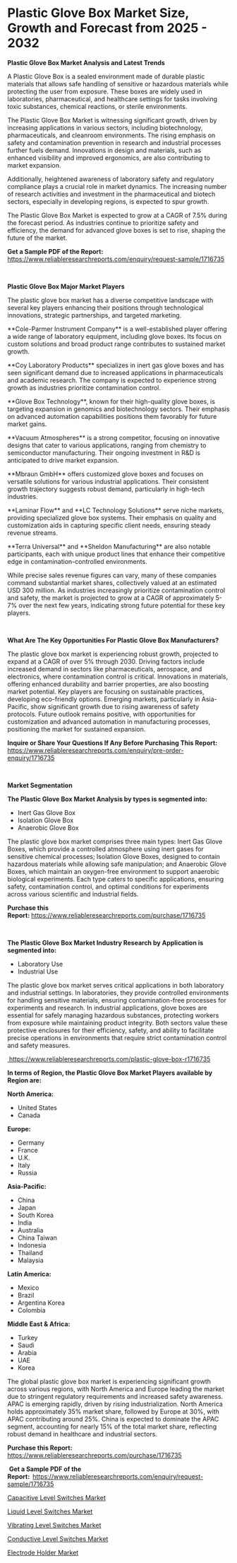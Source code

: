 <p><h1>Plastic Glove Box Market Size, Growth and Forecast from 2025 - 2032</h1></p><p><strong>Plastic Glove Box Market Analysis and Latest Trends</strong></p>
<p><p>A Plastic Glove Box is a sealed environment made of durable plastic materials that allows safe handling of sensitive or hazardous materials while protecting the user from exposure. These boxes are widely used in laboratories, pharmaceutical, and healthcare settings for tasks involving toxic substances, chemical reactions, or sterile environments.</p><p>The Plastic Glove Box Market is witnessing significant growth, driven by increasing applications in various sectors, including biotechnology, pharmaceuticals, and cleanroom environments. The rising emphasis on safety and contamination prevention in research and industrial processes further fuels demand. Innovations in design and materials, such as enhanced visibility and improved ergonomics, are also contributing to market expansion.</p><p>Additionally, heightened awareness of laboratory safety and regulatory compliance plays a crucial role in market dynamics. The increasing number of research activities and investment in the pharmaceutical and biotech sectors, especially in developing regions, is expected to spur growth. </p><p>The Plastic Glove Box Market is expected to grow at a CAGR of 7.5% during the forecast period. As industries continue to prioritize safety and efficiency, the demand for advanced glove boxes is set to rise, shaping the future of the market.</p></p>
<p><strong>Get a Sample PDF of the Report:&nbsp;</strong> <a href="https://www.reliableresearchreports.com/enquiry/request-sample/1716735?utm_campaign=7&utm_medium=2&utm_source=Github&utm_content=ia&utm_term=08042025&utm_id=plastic-glove-box">https://www.reliableresearchreports.com/enquiry/request-sample/1716735</a></p>
<p>&nbsp;</p>
<p><strong>Plastic Glove Box Major Market Players</strong></p>
<p><p>The plastic glove box market has a diverse competitive landscape with several key players enhancing their positions through technological innovations, strategic partnerships, and targeted marketing. </p><p>**Cole-Parmer Instrument Company** is a well-established player offering a wide range of laboratory equipment, including glove boxes. Its focus on custom solutions and broad product range contributes to sustained market growth.</p><p>**Coy Laboratory Products** specializes in inert gas glove boxes and has seen significant demand due to increased applications in pharmaceuticals and academic research. The company is expected to experience strong growth as industries prioritize contamination control.</p><p>**Glove Box Technology**, known for their high-quality glove boxes, is targeting expansion in genomics and biotechnology sectors. Their emphasis on advanced automation capabilities positions them favorably for future market gains.</p><p>**Vacuum Atmospheres** is a strong competitor, focusing on innovative designs that cater to various applications, ranging from chemistry to semiconductor manufacturing. Their ongoing investment in R&D is anticipated to drive market expansion.</p><p>**Mbraun GmbH** offers customized glove boxes and focuses on versatile solutions for various industrial applications. Their consistent growth trajectory suggests robust demand, particularly in high-tech industries.</p><p>**Laminar Flow** and **LC Technology Solutions** serve niche markets, providing specialized glove box systems. Their emphasis on quality and customization aids in capturing specific client needs, ensuring steady revenue streams.</p><p>**Terra Universal** and **Sheldon Manufacturing** are also notable participants, each with unique product lines that enhance their competitive edge in contamination-controlled environments.</p><p>While precise sales revenue figures can vary, many of these companies command substantial market shares, collectively valued at an estimated USD 300 million. As industries increasingly prioritize contamination control and safety, the market is projected to grow at a CAGR of approximately 5-7% over the next few years, indicating strong future potential for these key players.</p></p>
<p>&nbsp;</p>
<p><strong>What Are The Key Opportunities For Plastic Glove Box Manufacturers?</strong></p>
<p><p>The plastic glove box market is experiencing robust growth, projected to expand at a CAGR of over 5% through 2030. Driving factors include increased demand in sectors like pharmaceuticals, aerospace, and electronics, where contamination control is critical. Innovations in materials, offering enhanced durability and barrier properties, are also boosting market potential. Key players are focusing on sustainable practices, developing eco-friendly options. Emerging markets, particularly in Asia-Pacific, show significant growth due to rising awareness of safety protocols. Future outlook remains positive, with opportunities for customization and advanced automation in manufacturing processes, positioning the market for sustained expansion.</p></p>
<p><strong>Inquire or Share Your Questions If Any Before Purchasing This Report:</strong> <a href="https://www.reliableresearchreports.com/enquiry/pre-order-enquiry/1716735?utm_campaign=7&utm_medium=2&utm_source=Github&utm_content=ia&utm_term=08042025&utm_id=plastic-glove-box">https://www.reliableresearchreports.com/enquiry/pre-order-enquiry/1716735</a></p>
<p>&nbsp;</p>
<p><strong>Market Segmentation</strong></p>
<p><strong>The Plastic Glove Box Market Analysis by types is segmented into:</strong></p>
<p><ul><li>Inert Gas Glove Box</li><li>Isolation Glove Box</li><li>Anaerobic Glove Box</li></ul></p>
<p><p>The plastic glove box market comprises three main types: Inert Gas Glove Boxes, which provide a controlled atmosphere using inert gases for sensitive chemical processes; Isolation Glove Boxes, designed to contain hazardous materials while allowing safe manipulation; and Anaerobic Glove Boxes, which maintain an oxygen-free environment to support anaerobic biological experiments. Each type caters to specific applications, ensuring safety, contamination control, and optimal conditions for experiments across various scientific and industrial fields.</p></p>
<p><strong>Purchase this Report:&nbsp;</strong><a href="https://www.reliableresearchreports.com/purchase/1716735?utm_campaign=7&utm_medium=2&utm_source=Github&utm_content=ia&utm_term=08042025&utm_id=plastic-glove-box">https://www.reliableresearchreports.com/purchase/1716735</a></p>
<p>&nbsp;</p>
<p><strong>The Plastic Glove Box Market Industry Research by Application is segmented into:</strong></p>
<p><ul><li>Laboratory Use</li><li>Industrial Use</li></ul></p>
<p><p>The plastic glove box market serves critical applications in both laboratory and industrial settings. In laboratories, they provide controlled environments for handling sensitive materials, ensuring contamination-free processes for experiments and research. In industrial applications, glove boxes are essential for safely managing hazardous substances, protecting workers from exposure while maintaining product integrity. Both sectors value these protective enclosures for their efficiency, safety, and ability to facilitate precise operations in environments that require strict contamination control and safety measures.</p></p>
<p><a href="https://www.reliableresearchreports.com/plastic-glove-box-r1716735?utm_campaign=7&utm_medium=2&utm_source=Github&utm_content=ia&utm_term=08042025&utm_id=plastic-glove-box">&nbsp;https://www.reliableresearchreports.com/plastic-glove-box-r1716735</a></p>
<p><strong>In terms of Region, the Plastic Glove Box Market Players available by Region are:</strong></p>
<p>
    <p> <strong> North America: </strong>
        <ul>
            <li>United States</li>
            <li>Canada</li>
        </ul>
        </p> 
    <p> <strong> Europe: </strong>
        <ul>
            <li>Germany</li>
            <li>France</li>
            <li>U.K.</li>
            <li>Italy</li>
            <li>Russia</li>
        </ul>
        </p> 
    <p> <strong> Asia-Pacific: </strong>
        <ul>
            <li>China</li>
            <li>Japan</li>
            <li>South Korea</li>
            <li>India</li>
            <li>Australia</li>
            <li>China Taiwan</li>
            <li>Indonesia</li>
            <li>Thailand</li>
            <li>Malaysia</li>
        </ul>
        </p> 
    <p> <strong> Latin America: </strong>
        <ul>
            <li>Mexico</li>
            <li>Brazil</li>
            <li>Argentina Korea</li>
            <li>Colombia</li>
        </ul>
        </p> 
    <p> <strong> Middle East & Africa: </strong>
        <ul>
            <li>Turkey</li>
            <li>Saudi</li>
            <li>Arabia</li>
            <li>UAE</li>
            <li>Korea</li>
        </ul>
    </p>
    </p>
<p><p>The global plastic glove box market is experiencing significant growth across various regions, with North America and Europe leading the market due to stringent regulatory requirements and increased safety awareness. APAC is emerging rapidly, driven by rising industrialization. North America holds approximately 35% market share, followed by Europe at 30%, with APAC contributing around 25%. China is expected to dominate the APAC segment, accounting for nearly 15% of the total market share, reflecting robust demand in healthcare and industrial sectors.</p></p>
<p><strong>Purchase this Report: </strong><a href="https://www.reliableresearchreports.com/purchase/1716735?utm_campaign=7&utm_medium=2&utm_source=Github&utm_content=ia&utm_term=08042025&utm_id=plastic-glove-box">https://www.reliableresearchreports.com/purchase/1716735</a></p>
<p>&nbsp;<strong>Get a Sample PDF of the Report:&nbsp;&nbsp;</strong><a href="https://www.reliableresearchreports.com/enquiry/request-sample/1716735?utm_campaign=7&utm_medium=2&utm_source=Github&utm_content=ia&utm_term=08042025&utm_id=plastic-glove-box">https://www.reliableresearchreports.com/enquiry/request-sample/1716735</a></p>
<p><strong></strong></p>
<p><p><a href="https://github.com/quiraytaibat/Market-Research-Report-List-1/blob/main/capacitive-level-switches-market.md?utm_campaign=7&utm_medium=2&utm_source=Github&utm_content=ia&utm_term=08042025&utm_id=plastic-glove-box">Capacitive Level Switches Market</a></p><p><a href="https://github.com/denuetkachci/Market-Research-Report-List-1/blob/main/liquid-level-switches-market.md?utm_campaign=7&utm_medium=2&utm_source=Github&utm_content=ia&utm_term=08042025&utm_id=plastic-glove-box">Liquid Level Switches Market</a></p><p><a href="https://github.com/groszsaoudrd/Market-Research-Report-List-1/blob/main/vibrating-level-switches-market.md?utm_campaign=7&utm_medium=2&utm_source=Github&utm_content=ia&utm_term=08042025&utm_id=plastic-glove-box">Vibrating Level Switches Market</a></p><p><a href="https://github.com/lenjakam/Market-Research-Report-List-1/blob/main/conductive-level-switches-market.md?utm_campaign=7&utm_medium=2&utm_source=Github&utm_content=ia&utm_term=08042025&utm_id=plastic-glove-box">Conductive Level Switches Market</a></p><p><a href="https://github.com/direepittr/Market-Research-Report-List-1/blob/main/electrode-holder-market.md?utm_campaign=7&utm_medium=2&utm_source=Github&utm_content=ia&utm_term=08042025&utm_id=plastic-glove-box">Electrode Holder Market</a></p></p>